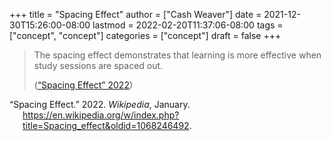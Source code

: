 +++
title = "Spacing Effect"
author = ["Cash Weaver"]
date = 2021-12-30T15:26:00-08:00
lastmod = 2022-02-20T11:37:06-08:00
tags = ["concept", "concept"]
categories = ["concept"]
draft = false
+++

> The spacing effect demonstrates that learning is more effective when study sessions are spaced out.
>
> (<a href="#citeproc_bib_item_1">“Spacing Effect” 2022</a>)

<style>.csl-entry{text-indent: -1.5em; margin-left: 1.5em;}</style><div class="csl-bib-body">
  <div class="csl-entry"><a id="citeproc_bib_item_1"></a>“Spacing Effect.” 2022. <i>Wikipedia</i>, January. <a href="https://en.wikipedia.org/w/index.php?title=Spacing_effect&oldid=1068246492">https://en.wikipedia.org/w/index.php?title=Spacing_effect&#38;oldid=1068246492</a>.</div>
</div>
